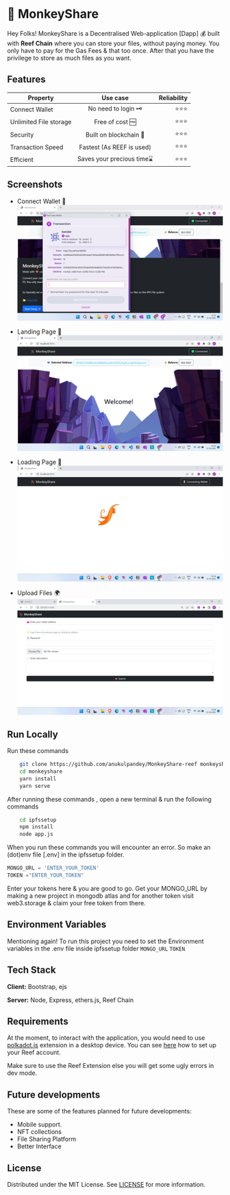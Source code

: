 
# 🐒 MonkeyShare

Hey Folks! MonkeyShare is a Decentralised Web-application [Dapp] 💰 built with **Reef Chain** where you can store your files, without paying money. You only have to pay for the Gas Fees & that too once. After that you have the privilege to store as much files as you want.


## Features
|Property      |Use case         | Reliability  |
| ------------- |:-------------:| -----:|
| Connect Wallet| No need to login 🗝️ | ⭐⭐⭐ |
| Unlimited File storage  | Free of cost 🆓    |    ⭐⭐⭐ |
| Security | Built on blockchain 🤙    |    ⭐⭐⭐ |
| Transaction Speed | Fastest (As REEF is used) |    ⭐⭐⭐ |
| Efficient | Saves your precious time⌛ |    ⭐⭐⭐ |

## Screenshots
- Connect Wallet 📮
![alt text](https://raw.githubusercontent.com/anukulpandey/MonkeyShare-reef/main/img/auth.png "auth")

- Landing Page 🛫
![alt text](https://raw.githubusercontent.com/anukulpandey/MonkeyShare-reef/main/img/landing.png "landing page")

- Loading Page 📂
![alt text](https://raw.githubusercontent.com/anukulpandey/MonkeyShare-reef/main/img/loading.png "loading page")

- Upload Files 🌍
![alt text](https://raw.githubusercontent.com/anukulpandey/MonkeyShare-reef/main/img/upload.png "upload page")

## Run Locally

Run these commands

```bash
    git clone https://github.com/anukulpandey/MonkeyShare-reef monkeyshare
    cd monkeyshare
    yarn install
    yarn serve
```
After running these commands , open a new terminal & run the following commands

```bash
    cd ipfssetup
    npm install
    node app.js
```
When you run these commands you will encounter an error. So make an (dot)env file [.env] in the ipfssetup folder.
```javascript
MONGO_URL = 'ENTER_YOUR_TOKEN'
TOKEN ="ENTER_YOUR_TOKEN"
```
Enter your tokens here & you are good to go.
Get your MONGO_URL by making a new project in mongodb atlas
and for another token visit web3.storage & claim your free token from there.

## Environment Variables

Mentioning again! To run this project you need to set the Environment variables in the .env file inside ipfssetup folder
`MONGO_URL`
`TOKEN`

## Tech Stack

**Client:** Bootstrap, ejs 

**Server:** Node, Express, ethers.js, Reef Chain


## Requirements

At the moment, to interact with the application, you would need to use [polkadot.js](https://polkadot.js.org/extension/) extension in a desktop device. 
You can see [here](https://www.youtube.com/watch?v=FdWmdGZfXw4) how to set up your Reef account.

Make sure to use the Reef Extension else you will get some ugly errors in dev mode.

## Future developments

These are some of the features planned for future developments:
- Mobile support.
- NFT collections
- File Sharing Platform
- Better Interface

## License

Distributed under the MIT License. See [LICENSE](LICENSE) for more information.
